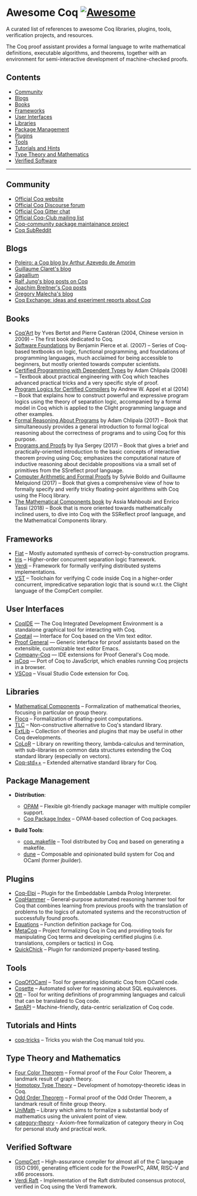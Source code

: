 # Awesome Coq [![Awesome](https://cdn.rawgit.com/sindresorhus/awesome/d7305f38d29fed78fa85652e3a63e154dd8e8829/media/badge.svg)](https://github.com/sindresorhus/awesome)

A curated list of references to awesome Coq libraries, plugins, tools, verification projects, and resources.

The Coq proof assistant provides a formal language to write mathematical definitions, executable algorithms, and theorems, together with an environment for semi-interactive development of machine-checked proofs.

## Contents

- [Community](#community)
- [Blogs](#blogs)
- [Books](#books)
- [Frameworks](#frameworks)
- [User Interfaces](#user-interfaces)
- [Libraries](#libraries)
- [Package Management](#package-management)
- [Plugins](#plugins)
- [Tools](#tools)
- [Tutorials and Hints](#tutorials-and-hints)
- [Type Theory and Mathematics](#type-theory-and-mathematics)
- [Verified Software](#verified-software)

* * *

## Community

- [Official Coq website](https://coq.inria.fr)
- [Official Coq Discourse forum](https://coq.discourse.group)
- [Official Coq Gitter chat](https://gitter.im/coq/coq)
- [Official Coq-Club mailing list](https://sympa.inria.fr/sympa/arc/coq-club)
- [Coq-community package maintainance project](https://github.com/coq-community/manifesto)
- [Coq SubReddit](https://www.reddit.com/r/coq/)

## Blogs

- [Poleiro: a Coq blog by Arthur Azevedo de Amorim](http://poleiro.info)
- [Guillaume Claret's blog](http://coq-blog.clarus.me)
- [Gagallium](http://gallium.inria.fr/blog)
- [Ralf Jung's blog posts on Coq](https://www.ralfj.de/blog/categories/coq.html)
- [Joachim Breitner's Coq posts](http://www.joachim-breitner.de/blog/tag/Coq)
- [Gregory Malecha's blog](https://gmalecha.github.io)
- [Coq Exchange: ideas and experiment reports about Coq](https://project.inria.fr/coqexchange/news/)

## Books

- [Coq'Art](https://www.labri.fr/perso/casteran/CoqArt/) by Yves Bertot and Pierre Castéran (2004, Chinese version in 2009) – The first book dedicated to Coq.
- [Software Foundations](https://softwarefoundations.cis.upenn.edu) by Benjamin Pierce et al. (2007) – Series of Coq-based textbooks on logic, functional programming, and foundations of programming languages, much acclaimed for being accessible to beginners, but mostly oriented towards computer scientists.
- [Certified Programming with Dependent Types](http://adam.chlipala.net/cpdt/) by Adam Chlipala (2008) – Textbook about practical engineering with Coq which teaches advanced practical tricks and a very specific style of proof.
- [Program Logics for Certified Compilers](https://www.cambridge.org/us/academic/subjects/computer-science/programming-languages-and-applied-logic/program-logics-certified-compilers) by Andrew W. Appel et al (2014) – Book that explains how to construct powerful and expressive program logics using the theory of separation logic, accompanied by a formal model in Coq which is applied to the Clight programming language and other examples.
- [Formal Reasoning About Programs](http://adam.chlipala.net/frap/) by Adam Chlipala (2017) – Book that simultaneously provides a general introduction to formal logical reasoning about the correctness of programs and to using Coq for this purpose.
- [Programs and Proofs](https://ilyasergey.net/pnp/) by Ilya Sergey (2017) – Book that gives a brief and practically-oriented introduction to the basic concepts of interactive theorem proving using Coq; emphasizes the computational nature of inductive reasoning about decidable propositions via a small set of primitives from the SSreflect proof language.
- [Computer Arithmetic and Formal Proofs](http://iste.co.uk/book.php?id=1238) by Sylvie Boldo and Guillaume Melquiond (2017) – Book that gives a comprehensive view of how to formally specify and verify tricky floating-point algorithms with Coq using the Flocq library.
- [The Mathematical Components book](https://math-comp.github.io/mcb/) by Assia Mahboubi and Enrico Tassi (2018) – Book that is more oriented towards mathematically inclined users, to dive into Coq with the SSReflect proof language, and the Mathematical Components library.

## Frameworks

- [Fiat](https://github.com/mit-plv/fiat) – Mostly automated synthesis of correct-by-construction programs. 
- [Iris](https://iris-project.org) – Higher-order concurrent separation logic framework.
- [Verdi](https://github.com/uwplse/verdi) – Framework for formally verifying distributed systems implementations.
- [VST](https://vst.cs.princeton.edu) – Toolchain for verifying C code inside Coq in a higher-order concurrent, impredicative separation logic that is sound w.r.t. the Clight language of the CompCert compiler.

## User Interfaces

- [CoqIDE](https://coq.inria.fr/refman/practical-tools/coqide.html) — The Coq Integrated Development Environment is a standalone graphical tool for interacting with Coq.
- [Coqtail](https://github.com/whonore/Coqtail) — Interface for Coq based on the Vim text editor.
- [Proof General](https://proofgeneral.github.io/) — Generic interface for proof assistants based on the extensible, customizable text editor Emacs.
- [Company-Coq](https://github.com/cpitclaudel/company-coq) — IDE extensions for Proof General's Coq mode.
- [jsCoq](https://github.com/ejgallego/jscoq) — Port of Coq to JavaScript, which enables running Coq projects in a browser.
- [VSCoq](https://github.com/coq-community/vscoq) – Visual Studio Code extension for Coq.

## Libraries

- [Mathematical Components](http://math-comp.github.io) – Formalization of mathematical theories, focusing in particular on group theory.
- [Flocq](http://flocq.gforge.inria.fr) – Formalization of floating-point computations.
- [TLC](http://www.chargueraud.org/softs/tlc/) – Non-constructive alternative to Coq's standard library.
- [ExtLib](https://github.com/coq-community/coq-ext-lib) – Collection of theories and plugins that may be useful in other Coq developments.
- [CoLoR](http://color.inria.fr) – Library on rewriting theory, lambda-calculus and termination, with sub-libraries on common data structures extending the Coq standard library (especially on vectors).
- [Coq-std++](https://gitlab.mpi-sws.org/iris/stdpp) – Extended alternative standard library for Coq.

## Package Management

- **Distribution**:
  - [OPAM](https://opam.ocaml.org) – Flexible git-friendly package manager with multiple compiler support.
  - [Coq Package Index](https://coq.inria.fr/packages.html) – OPAM-based collection of Coq packages.

- **Build Tools**:
  - [coq_makefile](https://coq.inria.fr/refman/practical-tools/utilities.html) – Tool distributed by Coq and based on generating a makefile.
  - [dune](https://github.com/ocaml/dune) – Composable and opinionated build system for Coq and OCaml (former jbuilder).

## Plugins

- [Coq-Elpi](https://github.com/LPCIC/coq-elpi) – Plugin for the Embeddable Lambda Prolog Interpreter.
- [CoqHammer](https://github.com/lukaszcz/coqhammer) – General-purpose automated reasoning hammer tool for Coq that combines learning from previous proofs with the translation of problems to the logics of automated systems and the reconstruction of successfully found proofs.
- [Equations](https://github.com/mattam82/Coq-Equations) – Function definition package for Coq.
- [MetaCoq](https://github.com/MetaCoq/metacoq) – Project formalizing Coq in Coq and providing tools for manipulating Coq terms and developing certified plugins (i.e. translations, compilers or tactics) in Coq.
- [QuickChick](https://github.com/QuickChick/QuickChick) – Plugin for randomized property-based testing.

## Tools

- [CoqOfOCaml](https://github.com/clarus/coq-of-ocaml) – Tool for generating idiomatic Coq from OCaml code.
- [Cosette](https://github.com/uwdb/Cosette) – Automated solver for reasoning about SQL equivalences.
- [Ott](https://github.com/ott-lang/ott) – Tool for writing definitions of programming languages and calculi that can be translated to Coq code.
- [SerAPI](https://github.com/ejgallego/coq-serapi) – Machine-friendly, data-centric serialization of Coq code.

## Tutorials and Hints

- [coq-tricks](https://github.com/tchajed/coq-tricks) – Tricks you wish the Coq manual told you.

## Type Theory and Mathematics

- [Four Color Theorem](https://github.com/math-comp/fourcolor) – Formal proof of the Four Color Theorem, a landmark result of graph theory.
- [Homotopy Type Theory](https://github.com/HoTT/HoTT) – Development of homotopy-theoretic ideas in Coq.
- [Odd Order Theorem](https://github.com/math-comp/odd-order) – Formal proof of the Odd Order Theorem, a landmark result of finite group theory.
- [UniMath](https://github.com/UniMath/UniMath) – Library which aims to formalize a substantial body of mathematics using the univalent point of view.
- [category-theory](https://github.com/jwiegley/category-theory) - Axiom-free formalization of category theory in Coq for personal study and practical work.

## Verified Software

- [CompCert](http://compcert.inria.fr) – High-assurance compiler for almost all of the C language (ISO C99), generating efficient code for the PowerPC, ARM, RISC-V and x86 processors.
- [Verdi Raft](https://github.com/uwplse/verdi-raft) - Implementation of the Raft distributed consensus protocol, verified in Coq using the Verdi framework.
